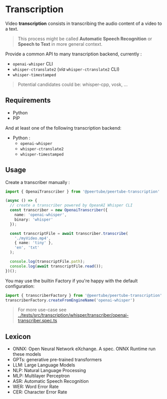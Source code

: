 # Transcription

Video **transcription** consists in transcribing the audio content of a video to a text.
> This process might be called __Automatic Speech Recognition__ or __Speech to Text__ in more general context.

Provide a common API to many transcription backend, currently :
- `openai-whisper` CLI
- `whisper-ctranslate2` (*via* `whisper-ctranslate2` CLI)
- `whisper-timestamped`

> Potential candidates could be: whisper-cpp, vosk, ...

## Requirements
- Python
- PIP

And at least one of the following transcription backend:
- Python :
  - `openai-whisper`
  - `whisper-ctranslate2`
  - `whisper-timestamped`

## Usage

Create a transcriber manually :
```typescript
import { OpenaiTranscriber } from '@peertube/peertube-transcription'

(async () => {
  // create a transcriber powered by OpeanAI Whisper CLI
  const transcriber = new OpenaiTranscriber({
    name: 'openai-whisper',
    binary: 'whisper'
  });

  const transcriptFile = await transcriber.transcribe(
    './myVideo.mp4',
    { name: 'tiny' },
    'en', 'txt'
  );

  console.log(transcriptFile.path);
  console.log(await transcriptFile.read());
})();
```

You may use the builtin Factory if you're happy with the default configuration:
```Typescript
import { transcriberFactory } from '@peertube/peertube-transcription'
transcriberFactory.createFromEngineName('openai-whisper')
```

> For more use-case see [../tests/src/transcription/whisper/transcriber/openai-transcriber.spec.ts](../tests/src/transcription/whisper/transcriber/openai-transcriber.spec.ts)

## Lexicon
- ONNX: Open Neural Network eXchange. A spec. ONNX Runtime run these models
- GPTs: generative pre-trained transformers
- LLM: Large Language Models
- NLP: Natural Language Processing
- MLP: Multilayer Perceptron
- ASR: Automatic Speech Recognition
- WER: Word Error Rate
- CER: Character Error Rate
